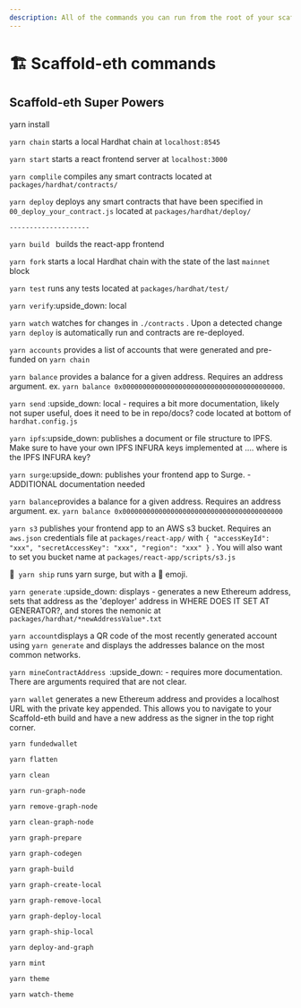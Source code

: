 ```yaml
---
description: All of the commands you can run from the root of your scaffold-eth project
---
```


# 🏗 Scaffold-eth commands

## Scaffold-eth Super Powers

yarn install

`yarn chain` starts a local Hardhat chain at `localhost:8545`

`yarn start` starts a react frontend server at `localhost:3000`

`yarn complile` compiles any smart contracts located at `packages/hardhat/contracts/`

`yarn deploy` deploys any smart contracts that have been specified in `00_deploy_your_contract.js` located at `packages/hardhat/deploy/`

`--------------------`

`yarn build ` builds the react-app frontend

`yarn fork` starts a local Hardhat chain with the state of the last `mainnet` block

`yarn test` runs any tests located at `packages/hardhat/test/`

`yarn verify`:upside_down: local 

`yarn watch` watches for changes in `./contracts` . Upon a detected change `yarn deploy` is automatically run and contracts are re-deployed. 

`yarn accounts` provides a list of accounts that were generated and pre-funded on `yarn chain`

`yarn balance` provides a balance for a given address. Requires an address argument. ex. `yarn balance 0x0000000000000000000000000000000000000000`. 

`yarn send` :upside_down: local  - requires a bit more documentation, likely not super useful, does it need to be in repo/docs? code located at bottom of `hardhat.config.js`

`yarn ipfs`:upside_down: publishes a document or file structure to IPFS. Make sure to have your own IPFS INFURA keys implemented at .... where is the IPFS INFURA key? 

`yarn surge`:upside_down: publishes your frontend app to Surge. - ADDITIONAL documentation needed

`yarn balance`provides a balance for a given address. Requires an address argument. ex. `yarn balance 0x0000000000000000000000000000000000000000`

`yarn s3` publishes your frontend app to an AWS s3 bucket. Requires an `aws.json` credentials file at `packages/react-app/` with `{ "accessKeyId": "xxx", "secretAccessKey": "xxx", "region": "xxx" }` . You will also want to set you bucket name at `packages/react-app/scripts/s3.js`

 :ship:` yarn ship` runs yarn surge, but with a :ship: emoji.

`yarn generate` :upside_down: displays - generates a new Ethereum address, sets that address as the 'deployer' address in WHERE DOES IT SET AT GENERATOR?, and stores the nemonic at `packages/hardhat/*newAddressValue*.txt`

`yarn account`displays a QR code of the most recently generated account using `yarn generate` and displays the addresses balance on the most common networks. 

`yarn mineContractAddress `:upside_down: - requires more documentation. There are arguments required that are not clear. 

`yarn wallet` generates a new Ethereum address and provides a localhost URL with the private key appended. This allows you to navigate to your Scaffold-eth build and have a new address as the signer in the top right corner. 

`yarn fundedwallet`

`yarn flatten`

`yarn clean`

`yarn run-graph-node`

`yarn remove-graph-node`

`yarn clean-graph-node`

`yarn graph-prepare`

`yarn graph-codegen`

`yarn graph-build`

`yarn graph-create-local`

`yarn graph-remove-local`

`yarn graph-deploy-local`

`yarn graph-ship-local`

`yarn deploy-and-graph`

`yarn mint`

`yarn theme`

`yarn watch-theme`
